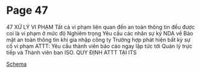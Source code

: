 # Page 47

47
XỬ LÝ VI PHẠM
Tất cả vi phạm liên quan đến an toàn thông tin đều 
được coi là vi phạm ở mức độ Nghiêm trọng
Yêu cầu các nhân sự ký NDA về Bảo mật an toàn 
thông tin khi gia nhập công ty
Trường hợp phát hiện bất kỳ sự cố vi phạm ATTT: 
Yêu cầu thành viên báo cáo ngay lập tức tới Quản lý 
trực tiếp và Thành viên ban ISO.
QUY ĐỊNH ATTT TẠI ITS

[Schema](page_47_img1.png)

